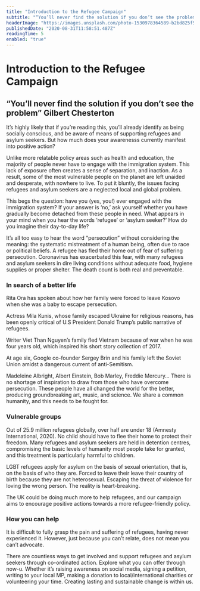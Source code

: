 ```yaml
---
title: "Introduction to the Refugee Campaign"
subtitle: "“You’ll never find the solution if you don’t see the problem” Gilbert Chesterton"
headerImage: "https://images.unsplash.com/photo-1530978364589-b2bd825f5960?ixlib=rb-1.2.1&ixid=eyJhcHBfaWQiOjEyMDd9&auto=format&fit=crop&w=1500&q=80"
publishedDate: "2020-08-31T11:58:51.487Z"
readingTime: 5
enabled: "true"
---
```


# Introduction to the Refugee Campaign

## “You’ll never find the solution if you don’t see the problem” Gilbert Chesterton

It’s highly likely that if you’re reading this, you’ll already identify as being socially conscious, and be aware of means of supporting refugees and asylum seekers. But how much does your awarenesss currently manifest into positive action?

Unlike more relatable policy areas such as health and education, the majority of people never have to engage with the immigration system. This lack of exposure often creates a sense of separation, and inaction. As a result, some of the most vulnerable people on the planet are left unaided and desperate, with nowhere to live. To put it bluntly, the issues facing refugees and asylum seekers are a neglected local and global problem.

This begs the question: have you (yes, you!) ever engaged with the immigration system? If your answer is ‘no,’ ask yourself whether you have gradually become detached from these people in need. What appears in your mind when you hear the words ‘refugee’ or ‘asylum seeker?’ How do you imagine their day-to-day life?

It’s all too easy to hear the word “persecution” without considering the meaning: the systematic mistreatment of a human being, often due to race or political beliefs. A refugee has fled their home out of fear of suffering persecution. Coronavirus has exacerbated this fear, with many refugees and asylum seekers in dire living conditions without adequate food, hygiene supplies or proper shelter. The death count is both real and preventable.

### In search of a better life

Rita Ora has spoken about how her family were forced to leave Kosovo when she was a baby to escape persecution.

Actress Mila Kunis, whose family escaped Ukraine for religious reasons, has been openly critical of U.S President Donald Trump’s public narrative of refugees.

Writer Viet Than Nguyen’s family fled Vietnam because of war when he was four years old, which inspired his short story collection of 2017.

At age six, Google co-founder Sergey Brin and his family left the Soviet Union amidst a dangerous current of anti-Semitism.

Madeleine Albright, Albert Einstein, Bob Marley, Freddie Mercury… There is no shortage of inspiration to draw from those who have overcome persecution. These people have all changed the world for the better, producing groundbreaking art, music, and science. We share a common humanity, and this needs to be fought for.

### Vulnerable groups

Out of 25.9 million refugees globally, over half are under 18 (Amnesty International, 2020). No child should have to flee their home to protect their freedom. Many refugees and asylum seekers are held in detention centres, compromising the basic levels of humanity most people take for granted, and this treatment is particularly harmful to children.

LGBT refugees apply for asylum on the basis of sexual orientation, that is, on the basis of who they are. Forced to leave their leave their country of birth because they are not heterosexual. Escaping the threat of violence for loving the wrong person. The reality is heart-breaking.

The UK could be doing much more to help refugees, and our campaign aims to encourage positive actions towards a more refugee-friendly policy.

### How you can help

It is difficult to fully grasp the pain and suffering of refugees, having never experienced it. However, just because you can’t relate, does not mean you can’t advocate.

There are countless ways to get involved and support refugees and asylum seekers through co-ordinated action. Explore what you can offer through now-u. Whether it’s raising awareness on social media, signing a petition, writing to your local MP, making a donation to local/international charities or volunteering your time. Creating lasting and sustainable change is within us.
